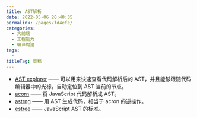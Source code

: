 ```yaml
---
title: AST解析
date: 2022-05-06 20:40:35
permalink: /pages/fd4efe/
categories: 
  - 大前端
  - 工程能力
  - 编译构建
tags: 
  - 
titleTag: 草稿
---
```

- [AST explorer](https://astexplorer.net/) —— 可以用来快速查看代码解析后的 AST，并且能够跟随代码编辑器中的光标，自动定位到 AST 当前的节点。
- [acorn](https://github.com/acornjs/acorn) —— 将 JavaScript 代码解析成 AST。
- [astrng](https://github.com/davidbonnet/astring) —— 用 AST 生成代码，相当于 acron 的逆操作。
- [estree](https://github.com/estree/estree) —— JavaScript AST 的标准。